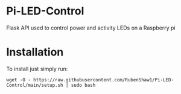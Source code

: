 # Pi-LED-Control
Flask API used to control power and activity LEDs on a Raspberry pi 

# Installation
To install just simply run:
```
wget -O - https://raw.githubusercontent.com/RubenShaw1/Pi-LED-Control/main/setup.sh | sudo bash
```
